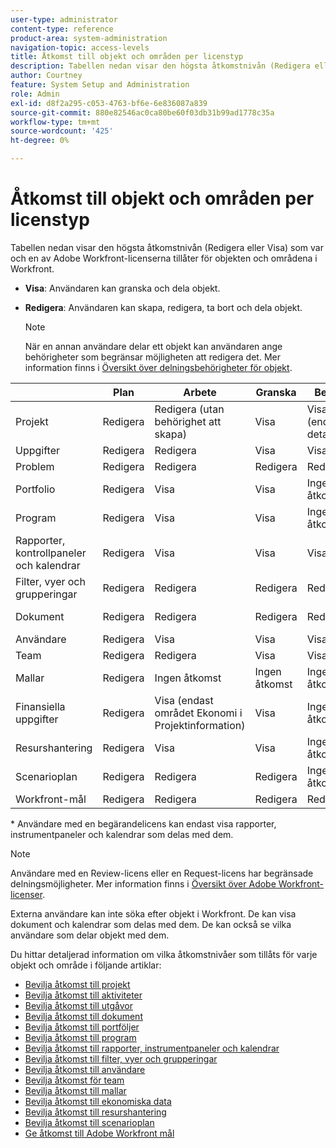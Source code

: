 ```yaml
---
user-type: administrator
content-type: reference
product-area: system-administration
navigation-topic: access-levels
title: Åtkomst till objekt och områden per licenstyp
description: Tabellen nedan visar den högsta åtkomstnivån (Redigera eller Visa) som var och en av Adobe Workfront-licenserna tillåter för objekten och områdena i Workfront.
author: Courtney
feature: System Setup and Administration
role: Admin
exl-id: d8f2a295-c053-4763-bf6e-6e836087a839
source-git-commit: 880e82546ac0ca80be60f03db31b99ad1778c35a
workflow-type: tm+mt
source-wordcount: '425'
ht-degree: 0%

---
```


# Åtkomst till objekt och områden per licenstyp

Tabellen nedan visar den högsta åtkomstnivån (Redigera eller Visa) som var och en av Adobe Workfront-licenserna tillåter för objekten och områdena i Workfront.

* **Visa**: Användaren kan granska och dela objekt.
* **Redigera**: Användaren kan skapa, redigera, ta bort och dela objekt.

  >[!NOTE]
  >
  >När en annan användare delar ett objekt kan användaren ange behörigheter som begränsar möjligheten att redigera det. Mer information finns i [Översikt över delningsbehörigheter för objekt](../../../workfront-basics/grant-and-request-access-to-objects/sharing-permissions-on-objects-overview.md).

|   | Plan | Arbete | Granska | Begäran | Extern |
|---|---|---|---|---|---|
| Projekt | Redigera | Redigera (utan behörighet att skapa) | Visa | Visa (endast detaljsidan) | Ingen åtkomst |
| Uppgifter | Redigera | Redigera | Visa | Visa | Visa |
| Problem | Redigera | Redigera | Redigera | Redigera | Ingen åtkomst |
| Portfolio | Redigera | Visa | Visa | Ingen åtkomst | Ingen åtkomst |
| Program | Redigera | Visa | Visa | Ingen åtkomst | Ingen åtkomst |
| Rapporter, kontrollpaneler och kalendrar | Redigera | Visa | Visa | Visa&#42; | Visa (endast för kalendrar, inga delningsbehörigheter) |
| Filter, vyer och grupperingar | Redigera | Redigera | Redigera | Redigera | Ingen åtkomst |
| Dokument | Redigera | Redigera | Redigera | Redigera | Visa (inga delningsbehörigheter) |
| Användare | Redigera | Visa | Visa | Visa | Visa |
| Team | Redigera | Redigera | Visa | Visa | Ingen åtkomst |
| Mallar | Redigera | Ingen åtkomst | Ingen åtkomst | Ingen åtkomst | Ingen åtkomst |
| Finansiella uppgifter | Redigera | Visa (endast området Ekonomi i Projektinformation) | Visa | Ingen åtkomst | Ingen åtkomst |
| Resurshantering | Redigera | Visa | Visa | Ingen åtkomst | Ingen åtkomst |
| Scenarioplan | Redigera | Redigera | Redigera | Ingen åtkomst | Ingen åtkomst |
| Workfront-mål | Redigera | Redigera | Redigera | Redigera | Ingen åtkomst |

&#42; Användare med en begärandelicens kan endast visa rapporter, instrumentpaneler och kalendrar som delas med dem.

>[!NOTE]
>
>Användare med en Review-licens eller en Request-licens har begränsade delningsmöjligheter. Mer information finns i [Översikt över Adobe Workfront-licenser](../../../administration-and-setup/add-users/access-levels-and-object-permissions/wf-licenses.md).
>
>Externa användare kan inte söka efter objekt i Workfront. De kan visa dokument och kalendrar som delas med dem. De kan också se vilka användare som delar objekt med dem.

Du hittar detaljerad information om vilka åtkomstnivåer som tillåts för varje objekt och område i följande artiklar:

* [Bevilja åtkomst till projekt](../../../administration-and-setup/add-users/configure-and-grant-access/grant-access-projects.md)
* [Bevilja åtkomst till aktiviteter](../../../administration-and-setup/add-users/configure-and-grant-access/grant-access-tasks.md)
* [Bevilja åtkomst till utgåvor](../../../administration-and-setup/add-users/configure-and-grant-access/grant-access-issues.md)
* [Bevilja åtkomst till dokument](../../../administration-and-setup/add-users/configure-and-grant-access/grant-access-documents.md)
* [Bevilja åtkomst till portföljer](../../../administration-and-setup/add-users/configure-and-grant-access/grant-access-portfolios.md)
* [Bevilja åtkomst till program](../../../administration-and-setup/add-users/configure-and-grant-access/grant-access-programs.md)
* [Bevilja åtkomst till rapporter, instrumentpaneler och kalendrar](../../../administration-and-setup/add-users/configure-and-grant-access/grant-access-reports-dashboards-calendars.md)
* [Bevilja åtkomst till filter, vyer och grupperingar](../../../administration-and-setup/add-users/configure-and-grant-access/grant-access-fvg.md)
* [Bevilja åtkomst till användare](../../../administration-and-setup/add-users/configure-and-grant-access/grant-access-other-users.md)
* [Bevilja åtkomst för team](../../../administration-and-setup/add-users/configure-and-grant-access/grant-access-teams.md)
* [Bevilja åtkomst till mallar](../../../administration-and-setup/add-users/configure-and-grant-access/grant-access-templates.md)
* [Bevilja åtkomst till ekonomiska data](../../../administration-and-setup/add-users/configure-and-grant-access/grant-access-financial.md)
* [Bevilja åtkomst till resurshantering](../../../administration-and-setup/add-users/configure-and-grant-access/grant-access-resource-management.md)
* [Bevilja åtkomst till scenarioplan](../../../administration-and-setup/add-users/configure-and-grant-access/grant-access-sp.md)
* [Ge åtkomst till Adobe Workfront mål](../../../administration-and-setup/add-users/configure-and-grant-access/grant-access-goals.md)
